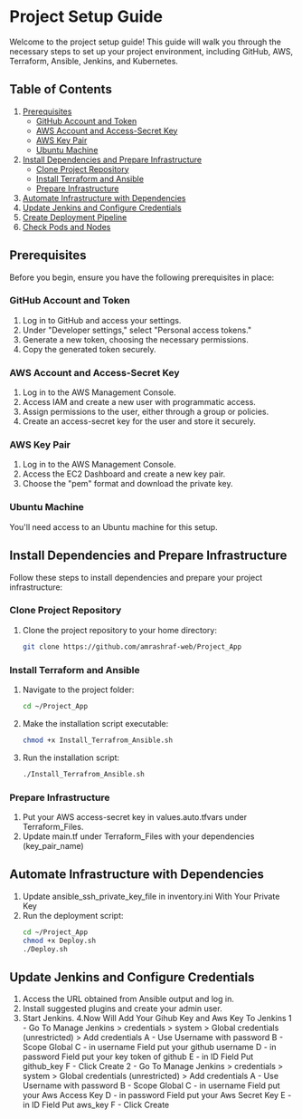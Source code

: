 # Project Setup Guide

Welcome to the project setup guide! This guide will walk you through the necessary steps to set up your project environment, including GitHub, AWS, Terraform, Ansible, Jenkins, and Kubernetes.

## Table of Contents

1. [Prerequisites](#prerequisites)
    - [GitHub Account and Token](#github-account-and-token)
    - [AWS Account and Access-Secret Key](#aws-account-and-access-secret-key)
    - [AWS Key Pair](#aws-key-pair)
    - [Ubuntu Machine](#ubuntu-machine)
2. [Install Dependencies and Prepare Infrastructure](#install-dependencies-and-prepare-infrastructure)
    - [Clone Project Repository](#clone-project-repository)
    - [Install Terraform and Ansible](#install-terraform-and-ansible)
    - [Prepare Infrastructure](#prepare-infrastructure)
3. [Automate Infrastructure with Dependencies](#automate-infrastructure-with-dependencies)
4. [Update Jenkins and Configure Credentials](#update-jenkins-and-configure-credentials)
5. [Create Deployment Pipeline](#create-deployment-pipeline)
6. [Check Pods and Nodes](#check-pods-and-nodes)

## Prerequisites

Before you begin, ensure you have the following prerequisites in place:

### GitHub Account and Token

1. Log in to GitHub and access your settings.
2. Under "Developer settings," select "Personal access tokens."
3. Generate a new token, choosing the necessary permissions.
4. Copy the generated token securely.

### AWS Account and Access-Secret Key

1. Log in to the AWS Management Console.
2. Access IAM and create a new user with programmatic access.
3. Assign permissions to the user, either through a group or policies.
4. Create an access-secret key for the user and store it securely.

### AWS Key Pair

1. Log in to the AWS Management Console.
2. Access the EC2 Dashboard and create a new key pair.
3. Choose the "pem" format and download the private key.

### Ubuntu Machine

You'll need access to an Ubuntu machine for this setup.

## Install Dependencies and Prepare Infrastructure

Follow these steps to install dependencies and prepare your project infrastructure:

### Clone Project Repository

1. Clone the project repository to your home directory:

   ```sh
   git clone https://github.com/amrashraf-web/Project_App
   
### Install Terraform and Ansible
1. Navigate to the project folder:
    ```sh
    cd ~/Project_App
2. Make the installation script executable:
    ```sh
    chmod +x Install_Terrafrom_Ansible.sh
3. Run the installation script:
    ```sh
    ./Install_Terrafrom_Ansible.sh
### Prepare Infrastructure
1. Put your AWS access-secret key in values.auto.tfvars under Terraform_Files.
2. Update main.tf under Terraform_Files with your dependencies (key_pair_name)
   
## Automate Infrastructure with Dependencies
1. Update ansible_ssh_private_key_file in inventory.ini With Your Private Key
2. Run the deployment script:
    ```sh
    cd ~/Project_App
    chmod +x Deploy.sh
    ./Deploy.sh

## Update Jenkins and Configure Credentials
1. Access the URL obtained from Ansible output and log in.
2. Install suggested plugins and create your admin user.
3. Start Jenkins.
4.Now Will Add Your Gihub Key and Aws Key To Jenkins
   1 -  Go To Manage Jenkins > credentials > system > Global credentials (unrestricted) > Add credentials
        A - Use Username with password
        B - Scope Global
        C - in username Field put your github username
        D - in password Field put your key token of github
        E - in ID Field Put github_key
        F - Click Create
   2 - Go To Manage Jenkins > credentials > system > Global credentials (unrestricted) > Add credentials
        A - Use Username with password
        B - Scope Global
        C - in username Field put your Aws Access Key
        D - in password Field put your Aws Secret Key
        E - in ID Field Put aws_key
        F - Click Create
